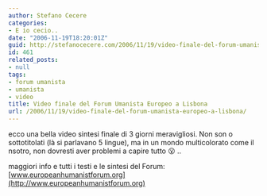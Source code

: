 ```yaml
---
author: Stefano Cecere
categories:
- E io cecio..
date: "2006-11-19T18:20:01Z"
guid: http://stefanocecere.com/2006/11/19/video-finale-del-forum-umanista-europeo-a-lisbona/
id: 461
related_posts:
- null
tags:
- forum umanista
- umanista
- video
title: Video finale del Forum Umanista Europeo a Lisbona
url: /2006/11/19/video-finale-del-forum-umanista-europeo-a-lisbona/
---
```


ecco una bella video sintesi finale di 3 giorni meravigliosi. Non son o sottotitolati (là si parlavano 5 lingue), ma in un mondo multicolorato come il nsotro, non dovresti aver problemi a capire tutto 😮 ..

maggiori info e tutti i testi e le sintesi del Forum: [www.europeanhumanistforum.org](http://www.europeanhumanistforum.org)